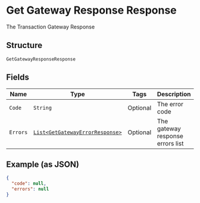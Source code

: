 
# Get Gateway Response Response

The Transaction Gateway Response

## Structure

`GetGatewayResponseResponse`

## Fields

| Name | Type | Tags | Description | Getter | Setter |
|  --- | --- | --- | --- | --- | --- |
| `Code` | `String` | Optional | The error code | String getCode() | setCode(String code) |
| `Errors` | [`List<GetGatewayErrorResponse>`](../../doc/models/get-gateway-error-response.md) | Optional | The gateway response errors list | List<GetGatewayErrorResponse> getErrors() | setErrors(List<GetGatewayErrorResponse> errors) |

## Example (as JSON)

```json
{
  "code": null,
  "errors": null
}
```

